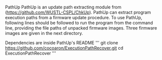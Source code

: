 PathUp
PathUp is an update path extracting module from (https://github.com/WUSTL-CSPL/ChkUp). PathUp can extract program execution paths from a firmware update procedure. To use PathUp, following lines should be followed to run the program from the command line, providing the file paths of unpacked firmware images. Three firmware images are given in the next directory.

Dependencies are inside PathUp's README
  '''
  git clone https://github.com/cocoaron/ExecutionPathRecover.git
  cd ExecutionPathRecover
  '''
